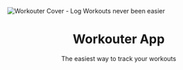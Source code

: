
  <img alt="Workouter Cover - Log Workouts never been easier" src="https://github.com/sargon17/workouter/blob/main/cover.png">
  <h1 align="center">Workouter App</h1>

<p align="center">
 The easiest way to track your workouts
</p>
